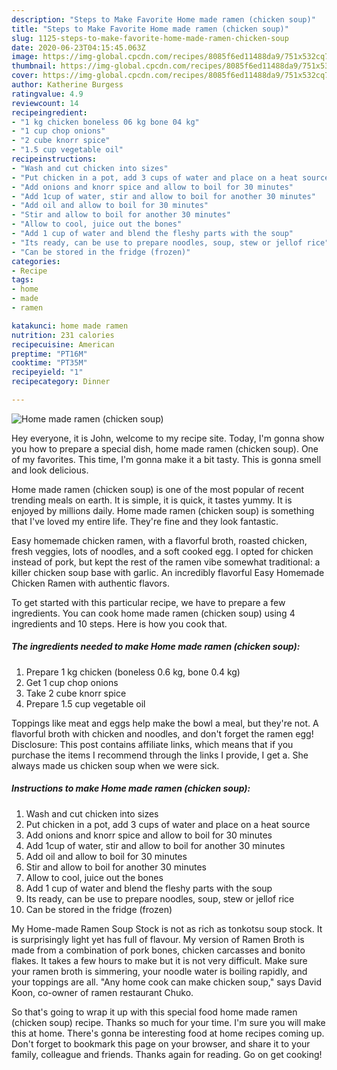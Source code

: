 ```yaml
---
description: "Steps to Make Favorite Home made ramen (chicken soup)"
title: "Steps to Make Favorite Home made ramen (chicken soup)"
slug: 1125-steps-to-make-favorite-home-made-ramen-chicken-soup
date: 2020-06-23T04:15:45.063Z
image: https://img-global.cpcdn.com/recipes/8085f6ed11488da9/751x532cq70/home-made-ramen-chicken-soup-recipe-main-photo.jpg
thumbnail: https://img-global.cpcdn.com/recipes/8085f6ed11488da9/751x532cq70/home-made-ramen-chicken-soup-recipe-main-photo.jpg
cover: https://img-global.cpcdn.com/recipes/8085f6ed11488da9/751x532cq70/home-made-ramen-chicken-soup-recipe-main-photo.jpg
author: Katherine Burgess
ratingvalue: 4.9
reviewcount: 14
recipeingredient:
- "1 kg chicken boneless 06 kg bone 04 kg"
- "1 cup chop onions"
- "2 cube knorr spice"
- "1.5 cup vegetable oil"
recipeinstructions:
- "Wash and cut chicken into sizes"
- "Put chicken in a pot, add 3 cups of water and place on a heat source"
- "Add onions and knorr spice and allow to boil for 30 minutes"
- "Add 1cup of water, stir and allow to boil for another 30 minutes"
- "Add oil and allow to boil for 30 minutes"
- "Stir and allow to boil for another 30 minutes"
- "Allow to cool, juice out the bones"
- "Add 1 cup of water and blend the fleshy parts with the soup"
- "Its ready, can be use to prepare noodles, soup, stew or jellof rice"
- "Can be stored in the fridge (frozen)"
categories:
- Recipe
tags:
- home
- made
- ramen

katakunci: home made ramen 
nutrition: 231 calories
recipecuisine: American
preptime: "PT16M"
cooktime: "PT35M"
recipeyield: "1"
recipecategory: Dinner

---
```



![Home made ramen (chicken soup)](https://img-global.cpcdn.com/recipes/8085f6ed11488da9/751x532cq70/home-made-ramen-chicken-soup-recipe-main-photo.jpg)

Hey everyone, it is John, welcome to my recipe site. Today, I'm gonna show you how to prepare a special dish, home made ramen (chicken soup). One of my favorites. This time, I'm gonna make it a bit tasty. This is gonna smell and look delicious.

Home made ramen (chicken soup) is one of the most popular of recent trending meals on earth. It is simple, it is quick, it tastes yummy. It is enjoyed by millions daily. Home made ramen (chicken soup) is something that I've loved my entire life. They're fine and they look fantastic.

Easy homemade chicken ramen, with a flavorful broth, roasted chicken, fresh veggies, lots of noodles, and a soft cooked egg. I opted for chicken instead of pork, but kept the rest of the ramen vibe somewhat traditional: a killer chicken soup base with garlic. An incredibly flavorful Easy Homemade Chicken Ramen with authentic flavors.


To get started with this particular recipe, we have to prepare a few ingredients. You can cook home made ramen (chicken soup) using 4 ingredients and 10 steps. Here is how you cook that.

<!--inarticleads1-->

##### The ingredients needed to make Home made ramen (chicken soup):

1. Prepare 1 kg chicken (boneless 0.6 kg, bone 0.4 kg)
1. Get 1 cup chop onions
1. Take 2 cube knorr spice
1. Prepare 1.5 cup vegetable oil


Toppings like meat and eggs help make the bowl a meal, but they&#39;re not. A flavorful broth with chicken and noodles, and don&#39;t forget the ramen egg! Disclosure: This post contains affiliate links, which means that if you purchase the items I recommend through the links I provide, I get a. She always made us chicken soup when we were sick. 

<!--inarticleads2-->

##### Instructions to make Home made ramen (chicken soup):

1. Wash and cut chicken into sizes
1. Put chicken in a pot, add 3 cups of water and place on a heat source
1. Add onions and knorr spice and allow to boil for 30 minutes
1. Add 1cup of water, stir and allow to boil for another 30 minutes
1. Add oil and allow to boil for 30 minutes
1. Stir and allow to boil for another 30 minutes
1. Allow to cool, juice out the bones
1. Add 1 cup of water and blend the fleshy parts with the soup
1. Its ready, can be use to prepare noodles, soup, stew or jellof rice
1. Can be stored in the fridge (frozen)


My Home-made Ramen Soup Stock is not as rich as tonkotsu soup stock. It is surprisingly light yet has full of flavour. My version of Ramen Broth is made from a combination of pork bones, chicken carcasses and bonito flakes. It takes a few hours to make but it is not very difficult. Make sure your ramen broth is simmering, your noodle water is boiling rapidly, and your toppings are all. &#34;Any home cook can make chicken soup,&#34; says David Koon, co-owner of ramen restaurant Chuko. 

So that's going to wrap it up with this special food home made ramen (chicken soup) recipe. Thanks so much for your time. I'm sure you will make this at home. There's gonna be interesting food at home recipes coming up. Don't forget to bookmark this page on your browser, and share it to your family, colleague and friends. Thanks again for reading. Go on get cooking!
